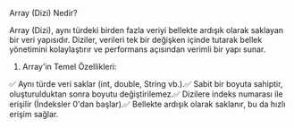 Array (Dizi) Nedir?

Array (Dizi), aynı türdeki birden fazla veriyi bellekte ardışık olarak saklayan bir veri yapısıdır. Diziler, verileri tek bir değişken içinde tutarak bellek yönetimini kolaylaştırır ve performans açısından verimli bir yapı sunar.

1. Array'in Temel Özellikleri:

✅ Aynı türde veri saklar (int, double, String vb.).✅ Sabit bir boyuta sahiptir, oluşturulduktan sonra boyutu değiştirilemez.✅ Dizilere indeks numarası ile erişilir (İndeksler 0'dan başlar).✅ Bellekte ardışık olarak saklanır, bu da hızlı erişim sağlar.
